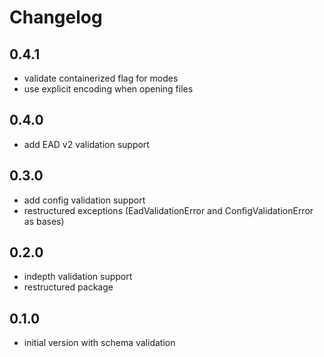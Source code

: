 # Changelog

## 0.4.1

* validate containerized flag for modes
* use explicit encoding when opening files

## 0.4.0

* add EAD v2 validation support

## 0.3.0

* add config validation support
* restructured exceptions (EadValidationError and ConfigValidationError as bases)

## 0.2.0

* indepth validation support
* restructured package

## 0.1.0

* initial version with schema validation
